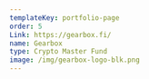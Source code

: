 ```yaml
---
templateKey: portfolio-page
order: 5
Link: https://gearbox.fi/
name: Gearbox
type: Crypto Master Fund
image: /img/gearbox-logo-blk.png
---
```

